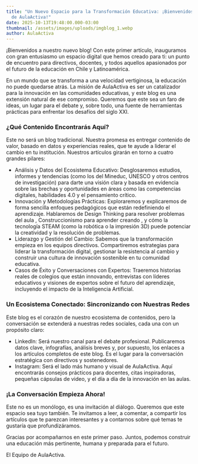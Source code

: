 ```yaml
---
title: "Un Nuevo Espacio para la Transformación Educativa: ¡Bienvenidos al Blog
  de AulaActiva!"
date: 2025-10-13T19:48:00.000-03:00
thumbnail: /assets/images/uploads/imgblog_1.webp
author: AulaActiva
---
```

¡Bienvenidos a nuestro nuevo blog! Con este primer artículo, inauguramos con gran entusiasmo un espacio digital que hemos creado para ti: un punto de encuentro para directivos, docentes, y todos aquellos apasionados por el futuro de la educación en Chile y Latinoamérica.

En un mundo que se transforma a una velocidad vertiginosa, la educación no puede quedarse atrás. La misión de AulaActiva es ser un catalizador para la innovación en las comunidades educativas, y este blog es una extensión natural de ese compromiso. Queremos que este sea un faro de ideas, un lugar para el debate y, sobre todo, una fuente de herramientas prácticas para enfrentar los desafíos del siglo XXI.



### ¿Qué Contenido Encontrarás Aquí?



Este no será un blog tradicional. Nuestra promesa es entregar contenido de valor, basado en datos y experiencias reales, que te ayude a liderar el cambio en tu institución. Nuestros artículos girarán en torno a cuatro grandes pilares:

* Análisis y Datos del Ecosistema Educativo: Desglosaremos estudios, informes y tendencias (como los del Mineduc, UNESCO y otros centros de investigación) para darte una visión clara y basada en evidencia sobre las brechas y oportunidades en áreas como las competencias digitales, habilidades 4.0 y el pensamiento crítico.
* Innovación y Metodologías Prácticas: Exploraremos y explicaremos de forma sencilla enfoques pedagógicos que están redefiniendo el aprendizaje. Hablaremos de Design Thinking para resolver problemas del aula , Construccionismo para aprender creando , y cómo la tecnología STEAM (como la robótica o la impresión 3D) puede potenciar la creatividad y la resolución de problemas.
* Liderazgo y Gestión del Cambio: Sabemos que la transformación empieza en los equipos directivos. Compartiremos estrategias para liderar la transformación digital, gestionar la resistencia al cambio y construir una cultura de innovación sostenible en tu comunidad educativa.
* Casos de Éxito y Conversaciones con Expertos: Traeremos historias reales de colegios que están innovando, entrevistas con líderes educativos y visiones de expertos sobre el futuro del aprendizaje, incluyendo el impacto de la Inteligencia Artificial.



### Un Ecosistema Conectado: Sincronizando con Nuestras Redes



Este blog es el corazón de nuestro ecosistema de contenidos, pero la conversación se extenderá a nuestras redes sociales, cada una con un propósito claro:

* LinkedIn: Será nuestro canal para el debate profesional. Publicaremos datos clave, infografías, análisis breves y, por supuesto, los enlaces a los artículos completos de este blog. Es el lugar para la conversación estratégica con directivos y sostenedores.
* Instagram: Será el lado más humano y visual de AulaActiva. Aquí encontrarás consejos prácticos para docentes, citas inspiradoras, pequeñas cápsulas de video, y el día a día de la innovación en las aulas.



### ¡La Conversación Empieza Ahora!



Este no es un monólogo, es una invitación al diálogo. Queremos que este espacio sea tuyo también. Te invitamos a leer, a comentar, a compartir los artículos que te parezcan interesantes y a contarnos sobre qué temas te gustaría que profundizáramos.

Gracias por acompañarnos en este primer paso. Juntos, podemos construir una educación más pertinente, humana y preparada para el futuro.

El Equipo de AulaActiva.
